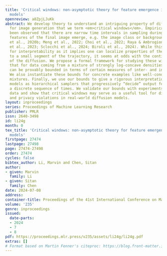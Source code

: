 ```yaml
---
title: 'Critical windows: non-asymptotic theory for feature emergence in diffusion
  models'
openreview: a8ZpjLJuKk
abstract: We develop theory to understand an intriguing property of diffusion models
  for image generation that we term <em>critical windows</em>. Empirically, it has
  been observed that there are narrow time intervals in sampling during which particular
  features of the final image emerge, e.g. the image class or background color (Ho
  et al., 2020b; Meng et al., 2022; Choi et al., 2022; Raya & Ambrogioni, 2023; Georgiev
  et al., 2023; Sclocchi et al., 2024; Biroli et al., 2024). While this is advantageous
  for interpretability as it implies one can localize properties of the generation
  to a small segment of the trajectory, it seems at odds with the continuous nature
  of the diffusion. We propose a formal framework for studying these windows and show
  that for data coming from a mixture of strongly log-concave densities, these windows
  can be provably bounded in terms of certain measures of inter- and intra-group separation.
  We also instantiate these bounds for concrete examples like well-conditioned Gaussian
  mixtures. Finally, we use our bounds to give a rigorous interpretation of diffusion
  models as hierarchical samplers that progressively “decide” output features over
  a discrete sequence of times. We validate our bounds with experiments on synthetic
  data and show that critical windows may serve as a useful tool for diagnosing fairness
  and privacy violations in real-world diffusion models.
layout: inproceedings
series: Proceedings of Machine Learning Research
publisher: PMLR
issn: 2640-3498
id: li24g
month: 0
tex_title: 'Critical windows: non-asymptotic theory for feature emergence in diffusion
  models'
firstpage: 27474
lastpage: 27498
page: 27474-27498
order: 27474
cycles: false
bibtex_author: Li, Marvin and Chen, Sitan
author:
- given: Marvin
  family: Li
- given: Sitan
  family: Chen
date: 2024-07-08
address:
container-title: Proceedings of the 41st International Conference on Machine Learning
volume: '235'
genre: inproceedings
issued:
  date-parts:
  - 2024
  - 7
  - 8
pdf: https://proceedings.mlr.press/v235/assets/li24g/li24g.pdf
extras: []
# Format based on Martin Fenner's citeproc: https://blog.front-matter.io/posts/citeproc-yaml-for-bibliographies/
---
```

